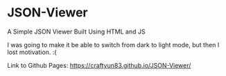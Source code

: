 # JSON-Viewer
A Simple JSON Viewer Built Using HTML and JS

I was going to make it be able to switch from dark to light mode, but then I lost motivation. :(

Link to Github Pages: https://craftyun83.github.io/JSON-Viewer/
